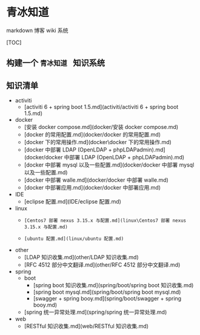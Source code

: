 # 青冰知道

markdown 博客 wiki 系统

[TOC]

## 构建一个 `青冰知道 ` 知识系统

## 知识清单

+ activiti
  +   [activiti 6 + spring boot 1.5.md](activiti/activiti 6 + spring boot 1.5.md) 
+ docker
  +   [安装 docker compose.md](docker/安装 docker compose.md) 
  +   [docker 的常用配置.md](docker/docker 的常用配置.md) 
  +   [docker 下的常用操作.md](docker\docker 下的常用操作.md) 
  +   [docker 中部署 LDAP (OpenLDAP + phpLDAPadmin).md](docker/docker 中部署 LDAP (OpenLDAP + phpLDAPadmin).md)
  +   [docker 中部署 mysql 以及一些配置.md](docker/docker 中部署 mysql 以及一些配置.md) 
  +   [docker 中部署 walle.md](docker/docker 中部署 walle.md) 
  +   [docker 中部署应用.md](docker/docker 中部署应用.md) 
+ IDE
  +    [eclipse 配置.md](IDE/eclipse 配置.md) 
+ linux
  +     [Centos7 部署 nexus 3.15.x 与配置.md](linux\Centos7 部署 nexus 3.15.x 与配置.md) 
  +     [ubuntu 配置.md](linux/ubuntu 配置.md) 
+ other
  +    [LDAP 知识收集.md](other/LDAP 知识收集.md)  
  +    [RFC 4512 部分中文翻译.md](other/RFC 4512 部分中文翻译.md)
+ spring
  + boot
    +   [spring boot 知识收集.md](spring/boot/spring boot 知识收集.md) 
    +   [spring boot mysql.md](spring/boot/spring boot mysql.md) 
    +   [swagger + spring booy.md](spring/boot/swagger + spring booy.md) 
  +  [spring 统一异常处理.md](spring/spring 统一异常处理.md) 
+ web
  +  [RESTful 知识收集.md](web/RESTful 知识收集.md) 